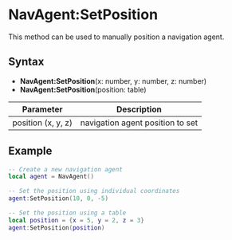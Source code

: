 # NavAgent:SetPosition

This method can be used to manually position a navigation agent.

## Syntax

- **NavAgent:SetPosition**(x: number, y: number, z: number)
- **NavAgent:SetPosition**(position: table)

| Parameter | Description |
|---|---|
| position (x, y, z) | navigation agent position to set |

## Example

```lua
-- Create a new navigation agent
local agent = NavAgent()

-- Set the position using individual coordinates
agent:SetPosition(10, 0, -5)

-- Set the position using a table
local position = {x = 5, y = 2, z = 3}
agent:SetPosition(position)
```